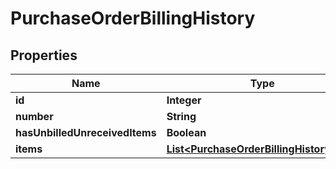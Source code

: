 

# PurchaseOrderBillingHistory


## Properties

| Name | Type | Description | Notes |
|------------ | ------------- | ------------- | -------------|
|**id** | **Integer** |  |  |
|**number** | **String** |  |  |
|**hasUnbilledUnreceivedItems** | **Boolean** |  |  |
|**items** | [**List&lt;PurchaseOrderBillingHistoryItem&gt;**](PurchaseOrderBillingHistoryItem.md) |  |  |



